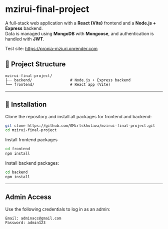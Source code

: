 # mzirui-final-project

A full-stack web application with a **React (Vite)** frontend and a **Node.js + Express** backend.  
Data is managed using **MongoDB** with **Mongoose**, and authentication is handled with **JWT**.

Test site: https://pronia-mziuri.onrender.com

## 🧠 Project Structure
```
mzirui-final-project/
├── backend/                 # Node.js + Express backend
└── frontend/                # React app (Vite)
```


---

## 🚀 Installation

Clone the repository and install all packages for frontend and backend:

```bash
git clone https://github.com/GMirtskhulava/mzirui-final-project.git
cd mzirui-final-project
```

Install frontend packages
```bash
cd frontend
npm install
```
Install backend packages:
```bash
cd backend
npm install
```

---

## Admin Access
Use the following credentials to log in as an admin:

```
Email: adminacc@gmail.com
Password: admin123 
```

